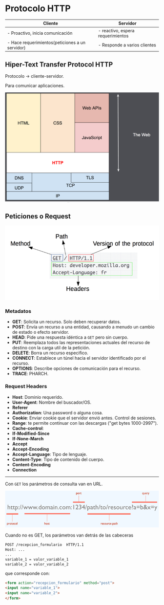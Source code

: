 # Protocolo HTTP

| Cliente | Servidor |
| -- | -- |
| - Proactivo, inicia comunicación| - reactivo, espera requerimientos |
| - Hace requerimientos(peticiones a un servidor)| - Responde a varios clientes|

## Hiper-Text Transfer Protocol HTTP

Protocolo -> cliente-servidor.

Para comunicar aplicaciones.

![](./imgHTTP/HTTP-layers.png)

## Peticiones o Request

![](./imgHTTP/HTTP_Request.png)


### Metadatos

- **GET**: Solicita un recurso. Solo deben recuperar datos.
- **POST**: Envía un recurso a una entidad, causando a menudo un cambio de estado o efecto servidor.
- **HEAD**: Pide una respuesta idéntica a `GET` pero sin cuerpo.
- **PUT**: Reemplaza todos las representaciones actuales del recurso de destino con la carga util de la petición.
- **DELETE**: Borra un recurso especifico.
- **CONNECT**: Establece un túnel hacia el servidor identificado por el recurso.
- **OPTIONS**: Describe opciones de comunicación para el recurso.
- **TRACE**: PHARCH.

### Request Headers

- **Host**: Dominio requerido.
- **User-Agent**: Nombre del buscador/OS.
- **Referer**
- **Authorization**: Una password o alguna cosa.
- **Cookie**: Enviar cookie que el servidor envió antes. Control de sesiones.
- **Range**: te permite continuar con las descargas ("get bytes 1000-2997").
- **Cache-control**:
- **If-Modified-Since**
- **If-None-March**
- **Accept**
- **Accept-Encoding**
- **Accept-Language**: Tipo de lenguaje.
- **Content-Type**: Tipo de contenido del cuerpo.
- **Content-Encoding**
- **Connection**

----

Con `GET` los parámetros de consulta van en URL.

![](./imgHTTP/url.png)

Cuando no es GET, los parámetros van detrás de las cabeceras

```HTTP
POST /recepcion_formulario  HTTP/1.1
Host: ...
...
variable_1 = valor_variable_1
variable_2 = valor_variable_2
```

que corresponde con:

```HTML
<form action="recepcion_formulario" method="post">
<input name="variable_1">
<input name="variable_2">
</form>
```